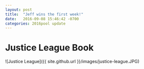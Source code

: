 ```yaml
---
layout: post
title:  "Jeff wins the first week!"
date:   2016-09-08 15:46:42 -0700
categories: 2016pool update
---
```

# Justice League Book <br/>
![Justice League]({{ site.github.url }}/images/justice-league.JPG)
